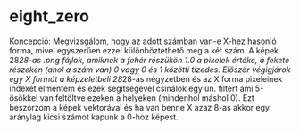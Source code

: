 # eight_zero
Koncepció: Megvizsgálom, hogy az adott számban van-e X-hez hasonló forma, mivel egyszerűen ezzel különböztethető meg a két szám. A képek 28*28-as .png fájlok, amiknek a fehér részükön 1.0 a pixelek értéke, a fekete részeken (ahol a szám van) 0 vagy 0 és 1 közötti tizedes. Először végigjárok egy X formát a képzeletbeli 28*28-as négyzetben és az X forma pixeleinek indexét elmentem és ezek segítségével csinálok egy ún. filtert ami 5-ösökkel van feltöltve ezeken a helyeken (mindenhol máshol 0). Ezt beszorzom a képek vektorával és ha van benne X azaz 8-as akkor egy aránylag kicsi számot kapunk a 0-hoz képest. 
